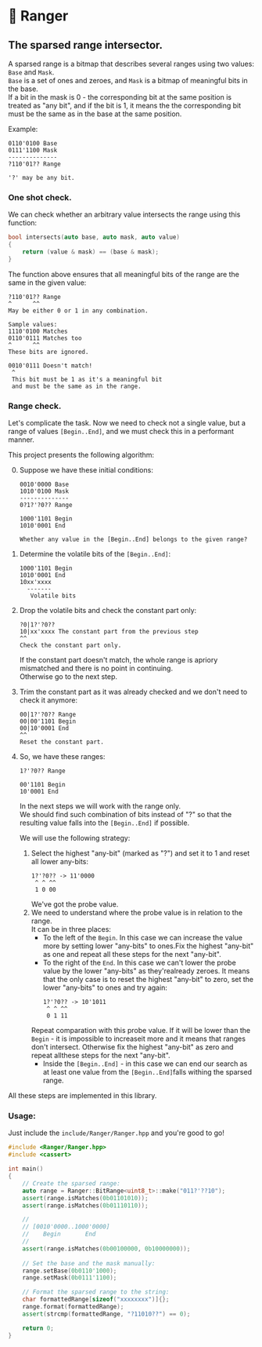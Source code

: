 # 📐 Ranger
## The sparsed range intersector.
A sparsed range is a bitmap that describes several ranges using two values: `Base` and `Mask`.  
`Base` is a set of ones and zeroes, and `Mask` is a bitmap of meaningful bits in the base.  
If a bit in the mask is 0 - the corresponding bit at the same position is treated as "any bit", and if the bit is 1, it means the the corresponding bit must be the same as in the base at the same position.

Example:
```
0110'0100 Base
0111'1100 Mask
--------------
?110'01?? Range

'?' may be any bit.
```

### One shot check.
We can check whether an arbitrary value intersects the range using this function:
```cpp
bool intersects(auto base, auto mask, auto value)
{
    return (value & mask) == (base & mask);
}
```

The function above ensures that all meaningful bits of the range are the same in the given value:
```
?110'01?? Range
^      ^^
May be either 0 or 1 in any combination.

Sample values:
1110'0100 Matches
0110'0111 Matches too
^      ^^
These bits are ignored.

0010'0111 Doesn't match!
 ^
 This bit must be 1 as it's a meaningful bit
 and must be the same as in the range.
```

### Range check.
Let's complicate the task. Now we need to check not a single value, but a range of values `[Begin..End]`, and we must check this in a performant manner.

This project presents the following algorithm:

0. Suppose we have these initial conditions:
    ```
    0010'0000 Base
    1010'0100 Mask
    --------------
    0?1?'?0?? Range

    1000'1101 Begin
    1010'0001 End

    Whether any value in the [Begin..End] belongs to the given range?
    ```
1. Determine the volatile bits of the `[Begin..End]`:
    ```
    1000'1101 Begin
    1010'0001 End
    10xx'xxxx
      -------
       Volatile bits
    ```
2. Drop the volatile bits and check the constant part only:
    ```
    ?0|1?'?0??
    10|xx'xxxx The constant part from the previous step
    ^^
    Check the constant part only.
    ```
    If the constant part doesn't match, the whole range is apriory mismatched and there is no point in continuing.  
    Otherwise go to the next step.
3. Trim the constant part as it was already checked and we don't need to check it anymore:
    ```
    00|1?'?0?? Range
    00|00'1101 Begin
    00|10'0001 End
    ^^
    Reset the constant part.
    ```
4. So, we have these ranges:
   ```
   1?'?0?? Range

   00'1101 Begin
   10'0001 End
   ```
   In the next steps we will work with the range only.  
   We should find such combination of bits instead of "?" so that the resulting value falls into the `[Begin..End]` if possible.  
   
   We will use the following strategy:

   1. Select the highest "any-bit" (marked as "?") and set it to 1 and reset all lower any-bits:
        ```
        1?'?0?? -> 11'0000
         ^ ^ ^^
         1 0 00
        ```
        We've got the probe value.
   2. We need to understand where the probe value is in relation to the range.  
        It can be in three places:  
        - To the left of the `Begin`. In this case we can increase the value more by setting lower "any-bits" to ones.Fix the highest "any-bit" as one and repeat all these steps for the next "any-bit".
        - To the right of the `End`. In this case we can't lower the probe value by the lower "any-bits" as they'realready zeroes. It means that the only case is to reset the highest "any-bit" to zero, set the lower "any-bits" to ones and try again:
            ```
            1?'?0?? -> 10'1011
             ^ ^ ^^
             0 1 11
            ```
        Repeat comparation with this probe value. If it will be lower than the `Begin` - it is impossible to increaseit more and it means that ranges don't intersect. Otherwise fix the highest "any-bit" as zero and repeat allthese steps for the next "any-bit".
        - Inside the `[Begin..End]` - in this case we can end our search as at least one value from the `[Begin..End]`falls withing the sparsed range.
      

      

All these steps are implemented in this library.

### Usage:
Just include the `include/Ranger/Ranger.hpp` and you're good to go!
```cpp
#include <Ranger/Ranger.hpp>
#include <cassert>

int main()
{
    // Create the sparsed range:
    auto range = Ranger::BitRange<uint8_t>::make("011?'??10");
    assert(range.isMatches(0b01101010));
    assert(range.isMatches(0b01110110));

    //
    // [0010'0000..1000'0000]
    //    Begin       End
    //
    assert(range.isMatches(0b00100000, 0b10000000));
    
    // Set the base and the mask manually:
    range.setBase(0b0110'1000);
    range.setMask(0b0111'1100);

    // Format the sparsed range to the string:
    char formattedRange[sizeof("xxxxxxxx")]{};
    range.format(formattedRange);
    assert(strcmp(formattedRange, "?11010??") == 0);

    return 0;
}
```
